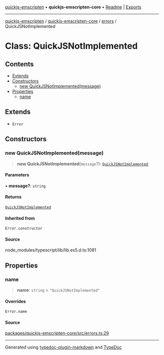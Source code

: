 [quickjs-emscripten](../../../../packages.md) • **quickjs-emscripten-core** • [Readme](../../../README.md) \| [Exports](../../../exports.md)

***

[quickjs-emscripten](../../../../packages.md) / [quickjs-emscripten-core](../../../exports.md) / [errors](../README.md) / QuickJSNotImplemented

# Class: QuickJSNotImplemented

## Contents

- [Extends](QuickJSNotImplemented.md#extends)
- [Constructors](QuickJSNotImplemented.md#constructors)
  - [new QuickJSNotImplemented(message)](QuickJSNotImplemented.md#new-quickjsnotimplementedmessage)
- [Properties](QuickJSNotImplemented.md#properties)
  - [name](QuickJSNotImplemented.md#name)

## Extends

- `Error`

## Constructors

### new QuickJSNotImplemented(message)

> **new QuickJSNotImplemented**(`message`?): [`QuickJSNotImplemented`](QuickJSNotImplemented.md)

#### Parameters

• **message?**: `string`

#### Returns

[`QuickJSNotImplemented`](QuickJSNotImplemented.md)

#### Inherited from

`Error.constructor`

#### Source

node\_modules/typescript/lib/lib.es5.d.ts:1081

## Properties

### name

> **name**: `string` = `"QuickJSNotImplemented"`

#### Overrides

`Error.name`

#### Source

[packages/quickjs-emscripten-core/src/errors.ts:29](https://github.com/justjake/quickjs-emscripten/blob/main/packages/quickjs-emscripten-core/src/errors.ts#L29)

***

Generated using [typedoc-plugin-markdown](https://www.npmjs.com/package/typedoc-plugin-markdown) and [TypeDoc](https://typedoc.org/)
